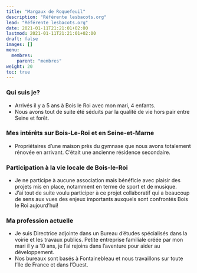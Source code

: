 ```yaml
---
title: "Margaux de Roquefeuil"
description: "Référente lesbacots.org"
lead: "Référente lesbacots.org"
date: 2021-01-11T21:21:01+02:00
lastmod: 2021-01-11T21:21:01+02:00
draft: false
images: []
menu:
  membres:
    parent: "membres"
weight: 20
toc: true
---
```


### Qui suis je?

- Arrivés il y a 5 ans à Bois le Roi avec mon mari, 4 enfants.
- Nous avons tout de suite été séduits par la qualité de vie hors pair entre Seine et forêt. 

### Mes intérêts sur Bois-Le-Roi et en Seine-et-Marne

- Propriétaires d’une maison près du gymnase que nous avons totalement rénovée en arrivant. C’était une ancienne résidence secondaire.

### Participation à la vie locale de Bois-le-Roi

- Je ne participe à aucune association mais bénéficie avec plaisir des projets mis en place, notamment en terme de sport et de musique.
- J’ai tout de suite voulu participer à ce projet collaboratif qui a beaucoup de sens aux vues des enjeux importants auxquels sont confrontés Bois le Roi aujourd’hui!

### Ma profession actuelle

- Je suis Directrice adjointe dans un Bureau d’études spécialisés dans la voirie et les travaux publics.
Petite entreprise familiale créée par mon mari il y a 10 ans, je l’ai rejoins dans l’aventure pour aider au développement.
- Nos bureaux sont basés à Fontainebleau et nous travaillons sur toute l’Ile de France et dans l’Ouest.